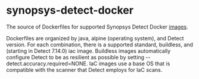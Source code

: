 # synopsys-detect-docker

The source of Dockerfiles for supported Synopsys Detect Docker [images](https://hub.docker.com/r/blackducksoftware/detect/tags?page=1&ordering=last_updated).

Dockerfiles are organized by java, alpine (operating system), and Detect version.  For each combination, there is a supported standard, buildless, and (starting in Detect 7.14.0) iac image.  Buildless images automatically configure Detect to be as resilient as possible by setting --detect.accuracy.required=NONE.  IaC images use a base OS that is compatible with the scanner that Detect employs for IaC scans.
